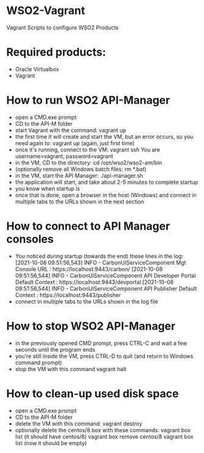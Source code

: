 # WSO2-Vagrant
Vagrant Scripts to configure WSO2 Products

# Required products:
- Oracle Virtualbox
- Vagrant

# How to run WSO2 API-Manager
- open a CMD.exe prompt
- CD to the API-M folder
- start Vagrant with the command:
  vagrant up
- the first time it will create and start the VM, but an error occurs, so you need again to:
  vagrant up (again, just first time)
- once it's running, connect to the VM:
  vagrant ssh
  You are username=vagrant, password=vagrant
- in the VM, CD to the directory:
  cd /opt/wso2/wso2-am/bin
- (optionally remove all Windows batch files: rm *.bat)
- in the VM, start the API Manager:
  ./api-manager.sh
- the application will start, and take about 2-5 minutes to complete startup
- you know when startup is
- once that is done, open a browser in the host (Windows) and connect in multiple tabs to the URLs shown in the next section

# How to connect to API Manager consoles
- You noticed during startup (towards the end) these lines in the log:
[2021-10-08 09:51:56,543]  INFO - CarbonUIServiceComponent Mgt Console URL  : https://localhost:9443/carbon/
[2021-10-08 09:51:56,544]  INFO - CarbonUIServiceComponent API Developer Portal Default Context : https://localhost:9443/devportal
[2021-10-08 09:51:56,544]  INFO - CarbonUIServiceComponent API Publisher Default Context : https://localhost:9443/publisher
- connect in multiple tabs to the URLs shown in the log file


# How to stop WSO2 API-Manager
- in the previously opened CMD prompt, press CTRL-C and wait a few seconds until the program ends
- you're still inside the VM, press CTRL-D to quit (and return to Windows command prompt)
- stop the VM with this command
  vagrant halt


# How to clean-up used disk space
- open a CMD.exe prompt
- CD to the API-M folder
- delete the VM with this command:
  vagrant destroy
- optionally delete the centos/8 box with these commands:
  vagrant box list (it should have centos/8)
  vagrant box remove centos/8
  vagrant box list (now it should be empty)
